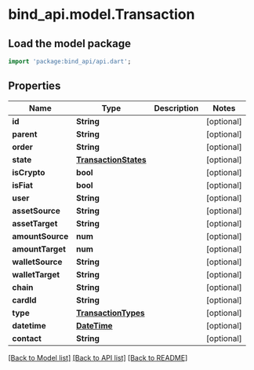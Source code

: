 # bind_api.model.Transaction

## Load the model package
```dart
import 'package:bind_api/api.dart';
```

## Properties
Name | Type | Description | Notes
------------ | ------------- | ------------- | -------------
**id** | **String** |  | [optional] 
**parent** | **String** |  | [optional] 
**order** | **String** |  | [optional] 
**state** | [**TransactionStates**](TransactionStates.md) |  | [optional] 
**isCrypto** | **bool** |  | [optional] 
**isFiat** | **bool** |  | [optional] 
**user** | **String** |  | [optional] 
**assetSource** | **String** |  | [optional] 
**assetTarget** | **String** |  | [optional] 
**amountSource** | **num** |  | [optional] 
**amountTarget** | **num** |  | [optional] 
**walletSource** | **String** |  | [optional] 
**walletTarget** | **String** |  | [optional] 
**chain** | **String** |  | [optional] 
**cardId** | **String** |  | [optional] 
**type** | [**TransactionTypes**](TransactionTypes.md) |  | [optional] 
**datetime** | [**DateTime**](DateTime.md) |  | [optional] 
**contact** | **String** |  | [optional] 

[[Back to Model list]](../README.md#documentation-for-models) [[Back to API list]](../README.md#documentation-for-api-endpoints) [[Back to README]](../README.md)


